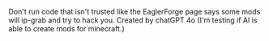 Don't run code that isn't trusted like the EaglerForge page says some mods will ip-grab and try to hack you.
Created by chatGPT 4o (I'm testing if AI is able to create mods for minecraft.)
